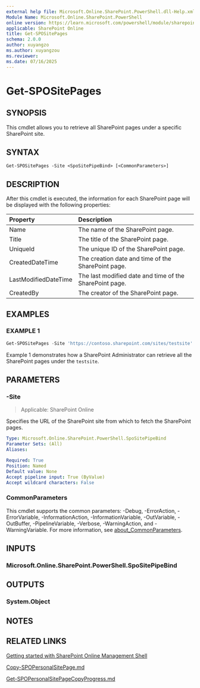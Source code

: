 ```yaml
---
external help file: Microsoft.Online.SharePoint.PowerShell.dll-Help.xml
Module Name: Microsoft.Online.SharePoint.PowerShell
online version: https://learn.microsoft.com/powershell/module/sharepoint-online/get-spositepages
applicable: SharePoint Online
title: Get-SPOSitePages
schema: 2.0.0
author: xuyangzo
ms.author: xuyangzou
ms.reviewer:
ms.date: 07/16/2025
---
```


# Get-SPOSitePages

## SYNOPSIS

This cmdlet allows you to retrieve all SharePoint pages under a specific SharePoint site.

## SYNTAX

```
Get-SPOSitePages -Site <SpoSitePipeBind> [<CommonParameters>]
```

## DESCRIPTION

After this cmdlet is executed, the information for each SharePoint page will be displayed with the following properties:

| Property             | Description                              |
| :------------------- | :--------------------------------------- |
| Name                 | The name of the SharePoint page.                    |
| Title                | The title of the SharePoint page.                   |
| UniqueId             | The unique ID of the SharePoint page.               |
| CreatedDateTime      | The creation date and time of the SharePoint page.       |
| LastModifiedDateTime | The last modified date and time of the SharePoint page. |
| CreatedBy            | The creator of the SharePoint page.                 |

## EXAMPLES

### EXAMPLE 1

```powershell
Get-SPOSitePages -Site 'https://contoso.sharepoint.com/sites/testsite'
```

Example 1 demonstrates how a SharePoint Administrator can retrieve all the SharePoint pages under the `testsite`.

## PARAMETERS

### -Site

> Applicable: SharePoint Online

Specifies the URL of the SharePoint site from which to fetch the SharePoint pages.

```yaml
Type: Microsoft.Online.SharePoint.PowerShell.SpoSitePipeBind
Parameter Sets: (All)
Aliases:

Required: True
Position: Named
Default value: None
Accept pipeline input: True (ByValue)
Accept wildcard characters: False
```

### CommonParameters
This cmdlet supports the common parameters: -Debug, -ErrorAction, -ErrorVariable, -InformationAction, -InformationVariable, -OutVariable, -OutBuffer, -PipelineVariable, -Verbose, -WarningAction, and -WarningVariable. For more information, see [about_CommonParameters](https://go.microsoft.com/fwlink/?LinkID=113216).

## INPUTS

### Microsoft.Online.SharePoint.PowerShell.SpoSitePipeBind

## OUTPUTS

### System.Object

## NOTES

## RELATED LINKS

[Getting started with SharePoint Online Management Shell](/powershell/sharepoint/sharepoint-online/connect-sharepoint-online)

[Copy-SPOPersonalSitePage.md](./Copy-SPOPersonalSitePage.md)

[Get-SPOPersonalSitePageCopyProgress.md](./Get-SPOPersonalSitePageCopyProgress.md)
